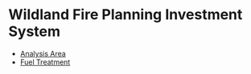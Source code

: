 <link href="wfips.css" rel="stylesheet" type="text/css">

Wildland Fire Planning Investment System
========================================

- [Analysis Area](analysisarea.html)
- [Fuel Treatment](fueltreatment.html)

